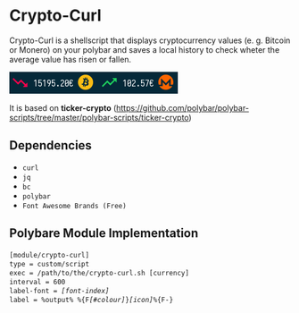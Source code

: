 # Crypto-Curl

Crypto-Curl is a shellscript that displays cryptocurrency values (e. g. Bitcoin or Monero) on your polybar and saves a local history to check wheter the average value has risen or fallen.

![Screenshot](/screenshots/screen.png)

It is based on **ticker-crypto** (https://github.com/polybar/polybar-scripts/tree/master/polybar-scripts/ticker-crypto)

## Dependencies

- `curl`
- `jq`
- `bc`
- `polybar`
- `Font Awesome Brands (Free)`

## Polybare Module Implementation

<pre><code>[module/crypto-curl]
type = custom/script
exec = /path/to/the/crypto-curl.sh [currency]
interval = 600
label-font = <i>[font-index]</i>
label = %output% %{F<i>[#colour]</i>}<i>[icon]</i>%{F-}
</code></pre>